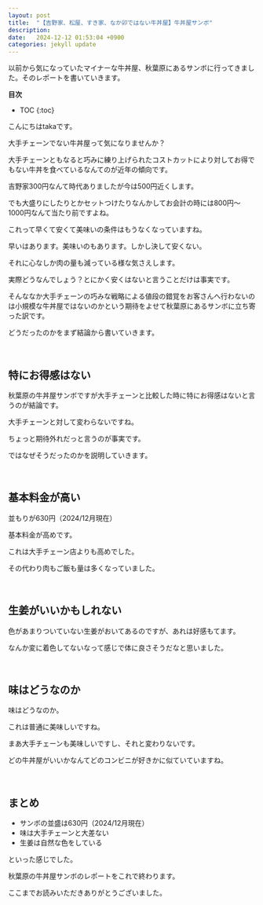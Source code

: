```yaml
---
layout: post
title:  "【吉野家、松屋、すき家、なか卯ではない牛丼屋】牛丼屋サンボ"
description:  
date:   2024-12-12 01:53:04 +0900
categories: jekyll update
---
```

以前から気になっていたマイナーな牛丼屋、秋葉原にあるサンボに行ってきました。そのレポートを書いていきます。

**目次**
* TOC
{:toc}

こんにちはtakaです。

大手チェーンでない牛丼屋って気になりませんか？

大手チェーンともなると巧みに練り上げられたコストカットにより対してお得でもない牛丼を食べているなんてのが近年の傾向です。

吉野家300円なんて時代ありましたが今は500円近くします。

でも大盛りにしたりとかセットつけたりなんかしてお会計の時には800円〜1000円なんて当たり前ですよね。

これって早くて安くて美味いの条件はもうなくなっていますね。

早いはあります。美味いのもあります。しかし決して安くない。

それに心なしか肉の量も減っている様な気さえします。

実際どうなんでしょう？とにかく安くはないと言うことだけは事実です。

そんななか大手チェーンの巧みな戦略による値段の錯覚をお客さんへ行わないのは小規模な牛丼屋ではないのかという期待をよせて秋葉原にあるサンボに立ち寄った訳です。

どうだったのかをまず結論から書いていきます。

<br>

## 特にお得感はない

秋葉原の牛丼屋サンボですが大手チェーンと比較した時に特にお得感はないと言うのが結論です。

大手チェーンと対して変わらないですね。

ちょっと期待外れだっと言うのが事実です。

ではなぜそうだったのかを説明していきます。

<br>

## 基本料金が高い

並もりが630円（2024/12月現在）

基本料金が高めです。

これは大手チェーン店よりも高めでした。

その代わり肉もご飯も量は多くなっていました。

<br>

## 生姜がいいかもしれない

色があまりついていない生姜がおいてあるのですが、あれは好感もてます。

なんか変に着色してないなって感じで体に良さそうだなと思いました。

<br>

## 味はどうなのか

味はどうなのか。

これは普通に美味しいですね。

まあ大手チェーンも美味しいですし、それと変わりないです。

どの牛丼屋がいいかなんてどのコンビニが好きかに似ていていますね。

<br>

## まとめ

* サンボの並盛は630円（2024/12月現在）
* 味は大手チェーンと大差ない
* 生姜は自然な色をしている

といった感じでした。

秋葉原の牛丼屋サンボのレポートをこれで終わります。

ここまでお読みいただきありがとうございました。

<br>
